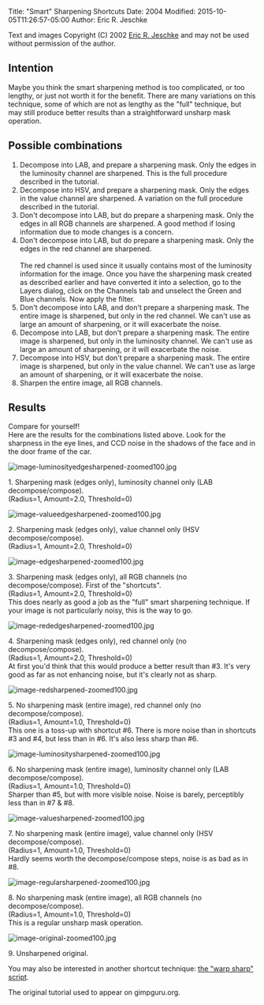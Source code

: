 Title: "Smart" Sharpening Shortcuts
Date: 2004
Modified: 2015-10-05T11:26:57-05:00
Author: Eric R. Jeschke

<p>
  Text and images Copyright (C) 2002 <a href="mail:People-Jeschke_Eric_R">Eric R. Jeschke</a> and may not be used without permission of the author.
</p>

<h2>Intention</h2>
<p>
  Maybe you think the smart sharpening method is too complicated, or too lengthy, 
  or just not worth it for the benefit. There are many variations on this technique, 
  some of which are not as lengthy as the "full" technique, but may still produce better results than a straightforward unsharp mask operation.
</p>

<h2>Possible combinations</h2>
<ol>
  <li>Decompose into LAB, and prepare a sharpening mask. Only the edges in the luminosity channel are sharpened. 
  This is the full procedure described in the tutorial.</li>
  <li>Decompose into HSV, and prepare a sharpening mask. Only the edges in the value channel are sharpened. 
  A variation on the full procedure described in the tutorial.</li>
  <li>Don't decompose into LAB, but do prepare a sharpening mask. Only the edges in all RGB channels are sharpened. 
  A good method if losing information due to mode changes is a concern.</li>
  <li>Don't decompose into LAB, but do prepare a sharpening mask. Only the edges in the red channel are sharpened.
  <br /><br />
  The red channel is used since it usually contains most of the luminosity information for the image. 
  Once you have the sharpening mask created as described earlier 
  and have converted it into a selection, go to the Layers dialog, click on the Channels tab and unselect the Green and Blue channels. Now apply the filter.</li>
  <li>Don't decompose into LAB, and don't prepare a sharpening mask. The entire image is sharpened, but only in the red channel. 
  We can't use as large an amount of sharpening, or it will exacerbate the noise.</li>
  <li>Decompose into LAB, but don't prepare a sharpening mask. The entire image is sharpened, but only in the luminosity channel. 
  We can't use as large an amount of sharpening, or it will exacerbate the noise.</li>
  <li>Decompose into HSV, but don't prepare a sharpening mask. The entire image is sharpened, but only in the value channel. 
  We can't use as large an amount of sharpening, or it will exacerbate the noise.</li>
  <li>Sharpen the entire image, all RGB channels.</li>
</ol>

<h2>Results</h2>
<p>
  Compare for yourself!
  <br />
  Here are the results for the combinations listed above. Look for the sharpness in the eye lines, 
  and CCD noise in the shadows of the face and in the door frame of the car.
</p>

<p class="images">
  <img src="{filename}image-luminosityedgesharpened-zoomed100.jpg" alt="image-luminosityedgesharpened-zoomed100.jpg" />
</p>
<p>
  1. Sharpening mask (edges only), luminosity channel only (LAB decompose/compose).
  <br />
  (Radius=1, Amount=2.0, Threshold=0)
</p>

<p class="images">
  <img src="{filename}image-valueedgesharpened-zoomed100.jpg" alt="image-valueedgesharpened-zoomed100.jpg" />
</p>
<p>
  2. Sharpening mask (edges only), value channel only (HSV decompose/compose).
  <br />
  (Radius=1, Amount=2.0, Threshold=0)
</p>

<p class="images">
  <img src="{filename}image-edgesharpened-zoomed100.jpg" alt="image-edgesharpened-zoomed100.jpg" />
</p>
<p>
  3. Sharpening mask (edges only), all RGB channels (no decompose/compose). First of the "shortcuts".
  <br />
  (Radius=1, Amount=2.0, Threshold=0)
  <br />
  This does nearly as good a job as the "full" smart sharpening technique. If your image is not particularly noisy, this is the way to go.
</p>

<p class="images">
  <img src="{filename}image-rededgesharpened-zoomed100.jpg" alt="image-rededgesharpened-zoomed100.jpg" />
</p>
<p>
  4. Sharpening mask (edges only), red channel only (no decompose/compose).
  <br />
  (Radius=1, Amount=2.0, Threshold=0)
  <br />
  At first you'd think that this would produce a better result than #3. It's very good as far as not enhancing noise, but it's clearly not as sharp.
</p>

<p class="images">
  <img src="{filename}image-redsharpened-zoomed100.jpg" alt="image-redsharpened-zoomed100.jpg" />
</p>
<p>
  5. No sharpening mask (entire image), red channel only (no decompose/compose).
  <br />
  (Radius=1, Amount=1.0, Threshold=0)
  <br />
  This one is a toss-up with shortcut #6. There is more noise than in shortcuts #3 and #4, but less than in #6. It's also less sharp than #6.
</p>

<p class="images">
  <img src="{filename}image-luminositysharpened-zoomed100.jpg" alt="image-luminositysharpened-zoomed100.jpg" />
</p>
<p>
  6. No sharpening mask (entire image), luminosity channel only (LAB decompose/compose).
  <br />
  (Radius=1, Amount=1.0, Threshold=0)
  <br />
  Sharper than #5, but with more visible noise. Noise is barely, perceptibly less than in #7 &amp; #8.
</p>

<p class="images">
  <img src="{filename}image-valuesharpened-zoomed100.jpg" alt="image-valuesharpened-zoomed100.jpg" />
</p>
<p>
  7. No sharpening mask (entire image), value channel only (HSV decompose/compose).
  <br />
  (Radius=1, Amount=1.0, Threshold=0)
  <br />
  Hardly seems worth the decompose/compose steps, noise is as bad as in #8.
</p>

<p class="images">
  <img src="{filename}image-regularsharpened-zoomed100.jpg" alt="image-regularsharpened-zoomed100.jpg" />
</p>
<p>
  8. No sharpening mask (entire image), all RGB channels (no decompose/compose).
  <br />
  (Radius=1, Amount=1.0, Threshold=0)
  <br />
  This is a regular unsharp mask operation.
</p>

<p class="images">
  <img src="{filename}image-original-zoomed100.jpg" alt="image-original-zoomed100.jpg" />
</p>
<p>
  9. Unsharpened original.
</p>

<p>
  You may also be interested in another shortcut technique: <a href="/tutorials/Smart_Sharpening/warp-sharp.html">the "warp sharp" script</a>.
</p>

<p>
The original tutorial used to appear on gimpguru.org.
</p>
